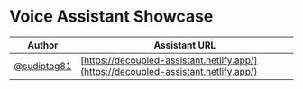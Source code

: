 # Voice Assistant Showcase

| Author | Assistant URL |
| ------ | --------------|
| [@sudiptog81](https://github.com/sudiptog81) | [https://decoupled-assistant.netlify.app/](https://decoupled-assistant.netlify.app/)

